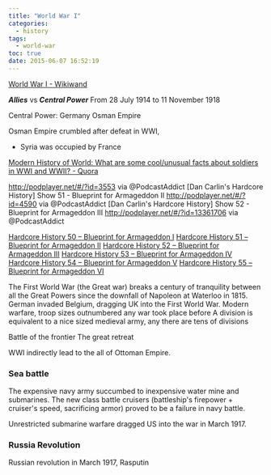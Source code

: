 ```yaml
---
title: "World War I"
categories:
  - history
tags:
  - world-war
toc: true
date: 2015-06-07 16:52:19
---
```


[World War I - Wikiwand](http://www.wikiwand.com/en/World_War_I)

***Allies*** vs ***Central Power***
From 28 July 1914 to 11 November 1918

Central Power:
Germany
Osman Empire


Osman Empire crumbled after defeat in WWI, 
- Syria was occupied by France

[Modern History of World: What are some cool/unusual facts about soldiers in WWI and WWII? - Quora](https://www.quora.com/Modern-History-of-World-What-are-some-cool-unusual-facts-about-soldiers-in-WWI-and-WWII)

http://podplayer.net/#/?id=3553 via @PodcastAddict
[Dan Carlin's Hardcore History] Show 51 - Blueprint for Armageddon II
http://podplayer.net/#/?id=4590 via @PodcastAddict
[Dan Carlin's Hardcore History] Show 52 - Blueprint for Armageddon III
http://podplayer.net/#/?id=13361706 via @PodcastAddict

[Hardcore History 50 – Blueprint for Armageddon I](http://www.dancarlin.com/product/hardcore-history-50-blueprint-for-armageddon-i/)
[Hardcore History 51 – Blueprint for Armageddon II](http://www.dancarlin.com/product/hardcore-history-51-blueprint-for-armageddon-ii/)
[Hardcore History 52 – Blueprint for Armageddon III](http://www.dancarlin.com/product/hardcore-history-52-blueprint-for-armageddon-iii/)
[Hardcore History 53 – Blueprint for Armageddon IV](http://www.dancarlin.com/hardcore-history-53-blueprint-for-armageddon-iv/)
[Hardcore History 54 – Blueprint for Armageddon V](http://www.dancarlin.com/home-hh-54/)
 [Hardcore History 55 – Blueprint for Armageddon VI](http://www.dancarlin.com/hh-55/)

The First World War (the Great war) breaks a century of tranquility between all the Great Powers since the downfall of Napoleon at Waterloo in 1815. 
German invaded Belgium, dragging UK into the First World War.
Modern warfare, troop sizes outnumbered any war took place before
A division is equivalent to a nice sized medieval army, any there  are tens of divisions 

Battle of the frontier
The great retreat

WWI indirectly lead to the all of Ottoman Empire.

### Sea battle

The expensive navy army succumbed to inexpensive water mine and submarines.
The new class battle cruisers (battleship's firepower + cruiser's speed, sacrificing armor) proved to be a failure in navy battle. 

Unrestricted submarine warfare dragged US into the war in March 1917.

### Russia Revolution

Russian revolution in March 1917, Rasputin 
